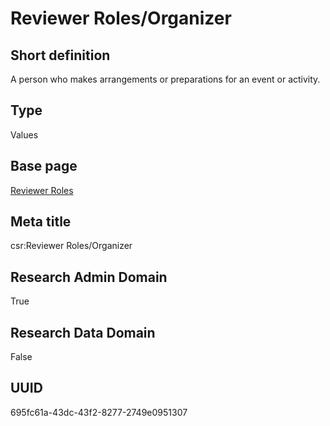 # Reviewer Roles/Organizer
## Short definition
A person who makes arrangements or preparations for an event or activity.
## Type
Values
## Base page
[Reviewer Roles](../../Picklists/Reviewer%20Roles.md)
## Meta title
csr:Reviewer Roles/Organizer
## Research Admin Domain
True
## Research Data Domain
False
## UUID
695fc61a-43dc-43f2-8277-2749e0951307
